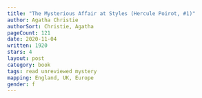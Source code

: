 ```yaml
---
title: "The Mysterious Affair at Styles (Hercule Poirot, #1)"
author: Agatha Christie
authorSort: Christie, Agatha
pageCount: 121
date: 2020-11-04
written: 1920
stars: 4
layout: post
category: book
tags: read unreviewed mystery
mapping: England, UK, Europe
gender: f
---
```


